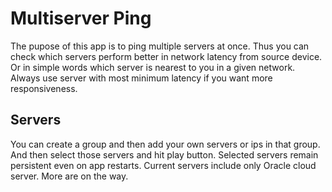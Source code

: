 # Multiserver Ping

The pupose of this app is to ping multiple servers at once. Thus you can check which servers perform better in network latency from source device. Or in simple words which server is nearest to you in a given network. Always use server with most minimum latency if you want more responsiveness.

## Servers

You can create a group and then add your own servers or ips in that group. And then select those servers and hit play button. Selected servers remain persistent even on app restarts.
Current servers include only Oracle cloud server. More are on the way.
